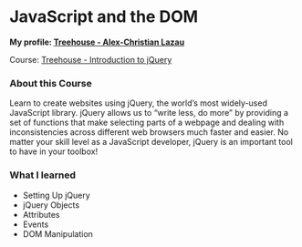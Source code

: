 # JavaScript and the DOM

**My profile: [Treehouse - Alex-Christian Lazau](https://teamtreehouse.com/alexchristianlazau)**

Course: [Treehouse - Introduction to jQuery](https://teamtreehouse.com/library/introduction-to-jquery)

### About this Course

Learn to create websites using jQuery, the world’s most widely-used JavaScript library. jQuery allows us to “write less, do more” by providing a set of functions that make selecting parts of a webpage and dealing with inconsistencies across different web browsers much faster and easier. No matter your skill level as a JavaScript developer, jQuery is an important tool to have in your toolbox!

### What I learned

- Setting Up jQuery
- jQuery Objects
- Attributes
- Events
- DOM Manipulation
